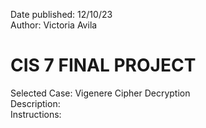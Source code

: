 Date published: 12/10/23  
Author: Victoria Avila  
# CIS 7 FINAL PROJECT
Selected Case: Vigenere Cipher Decryption  
Description:  
Instructions:  
